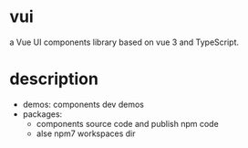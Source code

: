 # vui
 a Vue UI components library based on  vue 3 and TypeScript.

# description

- demos: components dev demos
- packages: 
  - components source code and publish npm code
  - alse npm7 workspaces  dir